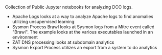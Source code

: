 Collection of Public Jupyter notebooks for analyzing DCO logs.


- Apache Logs looks at a way to analyze Apache logs to find anomalies utilizing unsupervised learning
- Sysmon Process Brawl looks at Sysmon logs from a Mitre event called "Brawl".  The example looks at the various executables launched in an environment
- ZAT DNS processing looks at subdomain analytics
- Sysmon Export Process utilizes an export from a system to do analytics